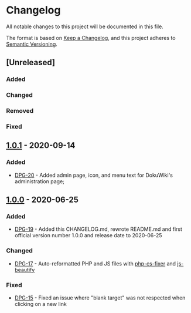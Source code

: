 # Changelog
All notable changes to this project will be documented in this file.

The format is based on [Keep a Changelog](https://keepachangelog.com/en/1.0.0/),
and this project adheres to [Semantic Versioning](https://semver.org/spec/v2.0.0.html).

## [Unreleased]

### Added
### Changed
### Removed
### Fixed

## [1.0.1] - 2020-09-14

### Added

- [DPG-20] - Added admin page, icon, and menu text for DokuWiki's administration page; 

## [1.0.0] - 2020-06-25

### Added

- [DPG-19] - Added this CHANGELOG.md, rewrote README.md and first official version number 1.0.0 and release date to 2020-06-25

### Changed

- [DPG-17] - Auto-reformatted PHP and JS files with [php-cs-fixer](https://github.com/FriendsOfPHP/PHP-CS-Fixer) and [js-beautify](https://www.npmjs.com/package/js-beautify)

### Fixed

- [DPG-15] - Fixed an issue where "blank target" was not respected when clicking on a new link

## 

[1.0.1]: https://github.com/tatewake/dokuwiki-plugin-googleanalytics/releases/tag/1.0.1
[1.0.0]: https://github.com/tatewake/dokuwiki-plugin-googleanalytics/releases/tag/1.0.0

[DPG-20]: http://192.168.1.150/open-source/dokuwiki/googleanalytics/-/issues/20
[DPG-19]: https://github.com/tatewake/dokuwiki-plugin-googleanalytics/issues/19
[DPG-17]: https://github.com/tatewake/dokuwiki-plugin-googleanalytics/issues/17
[DPG-15]: https://github.com/tatewake/dokuwiki-plugin-googleanalytics/issues/15
